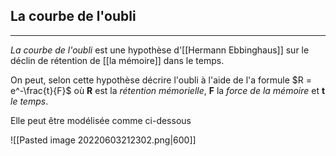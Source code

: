 

## La courbe de l'oubli

---

*La courbe de l'oubli* est une hypothèse d'[[Hermann Ebbinghaus]] sur le déclin de rétention de [[la mémoire]] dans le temps.

On peut, selon cette hypothèse décrire l'oubli à l'aide de l'a formule $R = e^-\frac{t}{F}$ où **R** est la *rétention mémorielle*, **F** la *force de la mémoire* et **t** *le temps*.

Elle peut être modélisée comme ci-dessous

![[Pasted image 20220603212302.png|600]]